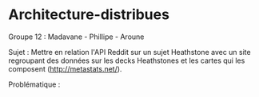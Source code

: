 # Architecture-distribues

Groupe 12 : Madavane - Phillipe - Aroune

Sujet : Mettre en relation l'API Reddit sur un sujet Heathstone avec un site regroupant des données sur les decks Heathstones et les cartes qui les composent (http://metastats.net/).

Problématique : 
